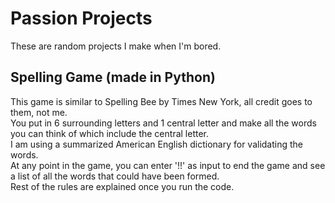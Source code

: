 # Passion Projects

These are random projects I make when I'm bored.

## Spelling Game (made in Python)
This game is similar to Spelling Bee by Times New York, all credit goes to them, not me. <br>
You put in 6 surrounding letters and 1 central letter and make all the words you can think of which include the central letter. <br>
I am using a summarized American English dictionary for validating the words. <br>
At any point in the game, you can enter '!!' as input to end the game and see a list of all the words that could have been formed. <br>
Rest of the rules are explained once you run the code.
